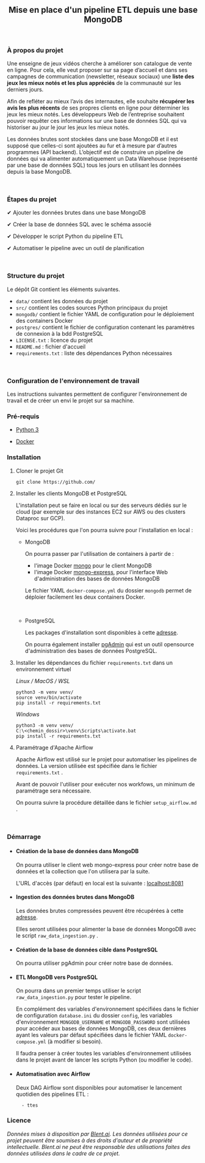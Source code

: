   <h2 align="center">Mise en place d'un pipeline ETL depuis une base MongoDB</h2>

<br />

### **À propos du projet**

Une enseigne de jeux vidéos cherche à améliorer son catalogue de vente en ligne. Pour cela, elle veut proposer sur sa page d’accueil et dans ses campagnes de communication (newsletter, réseaux sociaux) une **liste des jeux les mieux notés et les plus appréciés** de la communauté sur les derniers jours.

Afin de refléter au mieux l’avis des internautes, elle souhaite **récupérer les avis les plus récents** de ses propres clients en ligne pour déterminer les jeux les mieux notés. Les développeurs Web de l’entreprise souhaitent pouvoir requêter ces informations sur une base de données SQL qui va historiser au jour le jour les jeux les mieux notés.

Les données brutes sont stockées dans une base MongoDB et il est supposé que celles-ci sont ajoutées au fur et à mesure par d’autres programmes (API backend). L’objectif est de construire un pipeline de données qui va alimenter automatiquement un Data Warehouse (représenté par une base de données SQL) tous les jours en utilisant les données depuis la base MongoDB.

<br />

### **Étapes du projet**

&#10004; Ajouter les données brutes dans une base MongoDB

&#10004; Créer la base de données SQL avec le schéma associé

&#10004; Développer le script Python du pipeline ETL

&#10004; Automatiser le pipeline avec un outil de planification

<br />

### **Structure du projet**

Le dépôt Git contient les éléments suivantes.

- `data/` contient les données du projet
- `src/` contient les codes sources Python principaux du projet
- `mongodb/` contient le fichier YAML de configuration pour le déploiement des containers Docker
- `postgres/` contient le fichier de configuration contenant les paramètres de connexion à la bdd PostgreSQL
- `LICENSE.txt` : licence du projet
- `README.md` : fichier d'accueil
- `requirements.txt` : liste des dépendances Python nécessaires

<br />

### **Configuration de l'environnement de travail**

Les instructions suivantes permettent de configurer l'environnement de travail et de créer un envi le projet sur sa machine.

### Pré-requis

- <a href="https://www.python.org/downloads/">Python 3</a>

- <a href="https://www.docker.com/products/docker-desktop/">Docker</a>

### Installation

1. Cloner le projet Git

	```
	git clone https://github.com/
	```

2. Installer les clients MongoDB et PostgreSQL

	L'installation peut se faire en local ou sur des serveurs dédiés sur le cloud (par exemple sur des instances EC2 sur AWS ou des clusters Dataproc sur GCP).

	Voici les procédures que l'on pourra suivre pour l'installation en local :

	- MongoDB
	
		On pourra passer par l'utilisation de containers à partir de :
		- l'image Docker <a href="https://hub.docker.com/_/mongo">mongo</a> pour le client MongoDB
		- l'image Docker <a href="https://hub.docker.com/_/mongo-express">mongo-express</a>, pour l'interface Web d'administration des bases de données MongoDB

		Le fichier YAML `docker-compose.yml` du dossier `mongodb` permet de déploier facilement les deux containers Docker.

	<br />

	- PostgreSQL

		Les packages d'installation sont disponibles à cette <a href="https://www.postgresql.org/download/">adresse</a>.

		On pourra également installer <a href="https://www.pgadmin.org/">pgAdmin</a> qui est un outil opensource d'administration des bases de données PostgreSQL.


3. Installer les dépendances du fichier `requirements.txt` dans un environnement virtuel

	*Linux / MacOS / WSL*
	```
	python3 -m venv venv/
	source venv/bin/activate
	pip install -r requirements.txt
	```
	*Windows*
	```
	python3 -m venv venv/
	C:\<chemin_dossir>\venv\Scripts\activate.bat
	pip install -r requirements.txt
	```

4. Paramétrage d'Apache Airflow

	Apache Airflow est utilisé sur le projet pour automatiser les pipelines de données. La version utilisée est spécifiée dans le fichier `requirements.txt` .

	Avant de pouvoir l'utiliser pour exécuter nos workfows, un minimum de paramétrage sera nécessaire.

	On pourra suivre la procédure détaillée dans le fichier `setup_airflow.md` . 

<br />

### **Démarrage**

- #### **Création de la base de données dans MongoDB**
 
	On pourra utiliser le client web mongo-express pour créer notre base de données et la collection que l'on utilisera par la suite.

	L'URL d'accès (par défaut) en local est la suivante : <a href="http://localhost:8081/">localhost:8081</a>

- #### **Ingestion des données brutes dans MongoDB**

	Les données brutes compressées peuvent être récupérées à cette <a href="https://drive.google.com/file/d/1bJoEcxSQ-t64NRz8a6tYX46TpZVBzWsk/view?usp=sharing">adresse</a>.

	Elles seront utilisées pour alimenter la base de données MongoDB avec le script `raw_data_ingestion.py` .

- #### **Création de la base de données cible dans PostgreSQL**
	
	On pourra utiliser pgAdmin pour créer notre base de données.
	
- #### **ETL MongoDB vers PostgreSQL**

	On pourra dans un premier temps utiliser le script `raw_data_ingestion.py` pour tester le pipeline.

	En complément des variables d'environnement spécifiées dans le fichier de configuration `database.ini` du dossier `config`, les variables d'environnement `MONGODB_USERNAME` et `MONGODB_PASSWORD` sont utilisées pour accéder aux bases de données MongoDB, ces deux dernières ayant les valeurs par défaut spécifiées dans le fichier YAML `docker-compose.yml` (à modifier si besoin).

	Il faudra penser à créer toutes les variables d'environnement utilisées dans le projet avant de lancer les scripts Python (ou modifier le code).

- #### **Automatisation avec Airflow**

	Deux DAG Airflow sont disponibles pour automatiser le lancement quotidien des pipelines ETL :

		- ttes

### **Licence**

*Données mises à disposition par <a href="https://blent.ai">Blent.ai</a>. Les données utilisées pour ce projet peuvent être soumises à des droits d'auteur et de propriété intellectuelle. Blent.ai ne peut être responsable des utilisations faites des données utilisées dans le cadre de ce projet.*